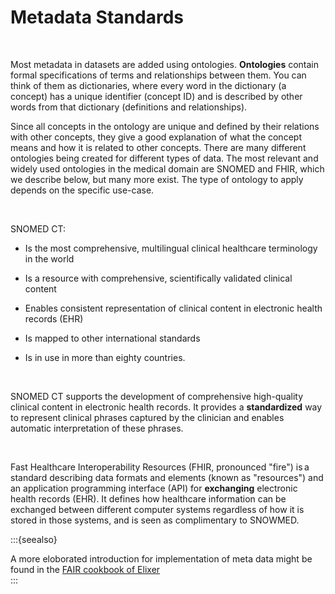 # Metadata Standards

</br>

Most metadata in datasets are added using ontologies. **Ontologies** contain formal specifications of terms and relationships between them. You can think of them as dictionaries, where every word in the dictionary (a concept) has a unique identifier (concept ID) and is described by other words from that dictionary (definitions and relationships). 

Since all concepts in the ontology are unique and defined by their relations with other concepts, they give a good explanation of what the concept means and how it is related to other concepts. There are many different ontologies being created for different types of data. The most relevant and widely used ontologies in the medical domain are SNOMED and FHIR, which we describe below, but many more exist. The type of ontology to apply depends on the specific use-case. 

</br>

SNOMED CT: 

- Is the most comprehensive, multilingual clinical healthcare terminology in the world 
- Is a resource with comprehensive, scientifically validated clinical content 
- Enables consistent representation of clinical content in electronic health records (EHR) 
- Is mapped to other international standards 

- Is in use in more than eighty countries. 

</br>

SNOMED CT supports the development of comprehensive high-quality clinical content in electronic health records. It provides a **standardized** way to represent clinical phrases captured by the clinician and enables automatic interpretation of these phrases.

</br>

Fast Healthcare Interoperability Resources (FHIR, pronounced "fire") is a standard describing data formats and elements (known as "resources") and an application programming interface (API) for **exchanging** electronic health records (EHR). It defines how healthcare information can be exchanged between different computer systems regardless of how it is stored in those systems, and is seen as complimentary to SNOWMED. 

:::{seealso}

A more eloborated introduction for implementation of meta data might be found in the [FAIR cookbook of Elixer](https://faircookbook.elixir-europe.org/content/recipes/introduction/metadata-fair.html)  
:::
